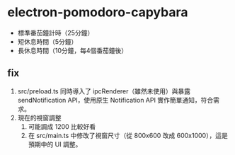 # electron-pomodoro-capybara


- 標準番茄鐘計時（25分鐘）
- 短休息時間（5分鐘）
- 長休息時間（10分鐘，每4個番茄鐘後）



## fix
1. src/preload.ts 同時導入了 ipcRenderer（雖然未使用）與暴露 sendNotification API，使用原生 Notification API 實作簡單通知，符合需求。
2. 現在的視窗調整
   1. 可能調成 1200 比較好看
   2. 在 src/main.ts 中修改了視窗尺寸（從 800x600 改成 600x1000），這是預期中的 UI 調整。


